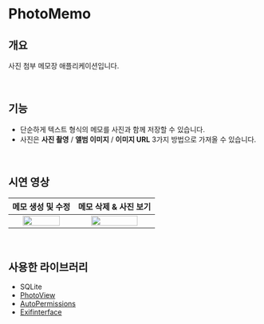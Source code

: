 # PhotoMemo

## 개요

사진 첨부 메모장 애플리케이션입니다.

<br>

## 기능

- 단순하게 텍스트 형식의 메모를 사진과 함께 저장할 수 있습니다.
- 사진은 **사진 촬영** / **앨범 이미지** / **이미지 URL** 3가지 방법으로 가져올 수 있습니다.

<br>

## 시연 영상

| 메모 생성 및 수정 | 메모 삭제 & 사진 보기 |
|:--:|:--:|
| <img src="https://user-images.githubusercontent.com/29790944/78501965-84cdc180-7799-11ea-9538-4b12905d8695.gif" width="80%"> | <img src="https://user-images.githubusercontent.com/29790944/78501969-8dbe9300-7799-11ea-9b05-4307b2ccfeb1.gif" width="80%"> |

<br>

## 사용한 라이브러리

 - SQLite
 - [PhotoView](https://github.com/chrisbanes/PhotoView)
 - [AutoPermissions](https://github.com/pedroSG94/AutoPermissions)
 - [Exifinterface](https://developer.android.com/reference/android/support/media/ExifInterface)

<br>
